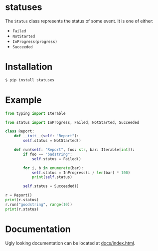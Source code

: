 statuses
========
The `Status` class represents the status of some event. It is one of
either:

- `Failed`
- `NotStarted`
- `InProgress(progress)`
- `Succeeded`

Installation
============
```bash
$ pip install statuses
```

Example
=======
```python
from typing import Iterable

from status import InProgress, Failed, NotStarted, Succeeded

class Report:
    def __init__(self: "Report"):
        self.status = NotStarted()

    def run(self: "Report", foo: str, bar: Iterable[int]):
        if foo == "badstring":
            self.status = Failed()

        for i, b in enumerate(bar):
            self.status = InProgress(i / len(bar) * 100)
            print(self.status)

        self.status = Succeeded()

r = Report()
print(r.status)
r.run("goodstring", range(10))
print(r.status)
```

Documentation
=============
Ugly looking documentation can be located at
[docs/index.html](docs/index.html).

